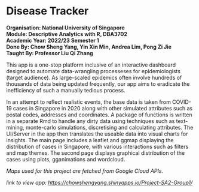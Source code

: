 # Disease Tracker
**Organisation: National University of Singapore**  
**Module: Descriptive Analytics with R, DBA3702**  
**Academic Year: 2022/23 Semester 1**  
**Done By: Chow Sheng Yang, Yin Xin Min, Andrea Lim, Pong Zi Jie**  
**Taught By: Professor Liu Qi Zhang**  

This app is a one-stop platform inclusive of an interactive dashboard designed to automate data-wrangling processeses for epidemiologists (target audience). As large-scaled epidemics often involve hundreds of thousands of data being updated frequently, our app aims to eradicate the inefficiency of such a manually tedious process.

In an attempt to reflect realistic events, the base data is taken from COVID-19 cases in Singapore in 2020 along with other simulated attributes such as postal codes, addresses and coordinates. A package of functions is written in a separate Rmd to handle any dirty data using techniques such as text-mining, monte-carlo simulations, discretising and calculating attributes. The UI/Server in the app then translates the useable data into visual charts for insights. The main page includes a leaflet and ggmap displaying the distribution of cases in Singapore, with various interactions such as filters and map themes. The second page displays graphical distribution of the cases using plots, gganimations and wordcloud. 

_Maps used for this project are fetched from Google Cloud APIs._

_link to view app: https://chowshengyang.shinyapps.io/Project-SA2-Group1/_
